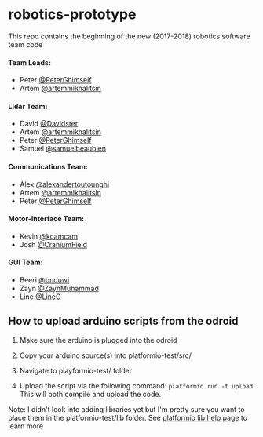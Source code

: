 # robotics-prototype
This repo contains the beginning of the new (2017-2018) robotics software team code

#### Team Leads:
- Peter [@PeterGhimself](https://github.com/PeterGhimself)
- Artem [@artemmikhalitsin](https://github.com/artemmikhalitsin)

#### Lidar Team:
- David [@Davidster](https://github.com/Davidster)
- Artem [@artemmikhalitsin](https://github.com/artemmikhalitsin)
- Peter [@PeterGhimself](https://github.com/PeterGhimself)
- Samuel [@samuelbeaubien](https://github.com/samuelbeaubien)

#### Communications Team:
- Alex [@alexandertoutounghi](https://github.com/alexandertoutounghi)
- Artem [@artemmikhalitsin](https://github.com/artemmikhalitsin)
- Peter [@PeterGhimself](https://github.com/PeterGhimself)

#### Motor-Interface Team:
- Kevin [@kcamcam](https://github.com/kcamcam)
- Josh [@CraniumField](https://github.com/CraniumField)

#### GUI Team:
- Beeri [@bnduwi](https://github.com/bnduwi)
- Zayn [@ZaynMuhammad](https://github.com/ZaynMuhammad)
- Line [@LineG](https://github.com/LineG)

## How to upload arduino scripts from the odroid

1. Make sure the arduino is plugged into the odroid

2. Copy your arduino source(s) into platformio-test/src/

3. Navigate to playformio-test/ folder

4. Upload the script via the following command: `platformio run -t upload`. This will both compile and upload the code.

Note: I didn't look into adding libraries yet but I'm pretty sure you want to place them in the platformio-test/lib folder. See [platformio lib help page](http://docs.platformio.org/en/latest/userguide/lib/index.html) to learn more
